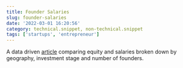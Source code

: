 ```yaml
---
title: Founder Salaries
slug: founder-salaries
date: '2022-03-01 16:20:56'
category: technical.snippet, non-technical.snippet
tags: ['startups', 'entrepreneur']
---
```


A data driven [article](https://sifted.eu/articles/startup-founders-salary/)
comparing equity and salaries broken down by geography, investment stage and
number of founders.
